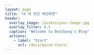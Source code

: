 ```yaml
---
layout: page
title: "내 새 멋진 메인화면"
header:
  overlay_image: /assets/your-image.jpg
  overlay_filter: 0.5
  caption: "Welcome to Boolbang's Blog"
  actions:
    - label: "Start"
      url: /docs/quick-start/
---
```

